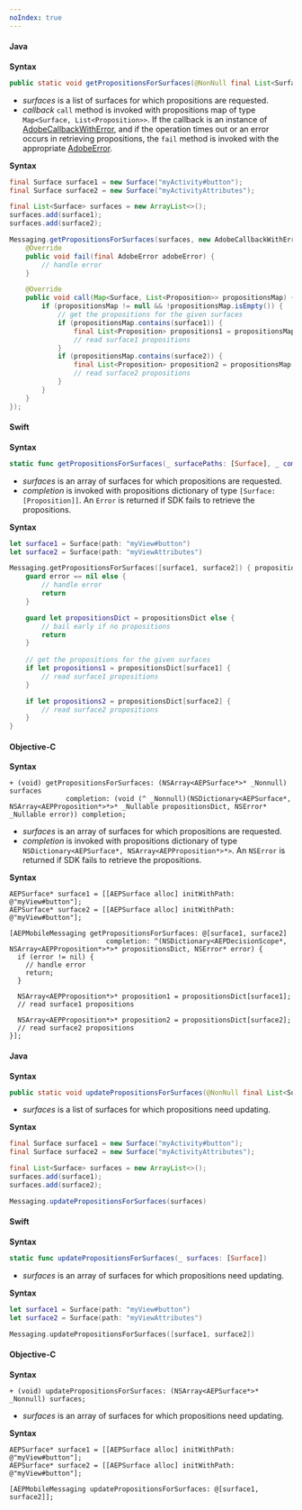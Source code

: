 ```yaml
---
noIndex: true
---
```


<Variant platform="android" api="get-propositions-for-surfaces" repeat="6"/>

#### Java

**Syntax**

```java
public static void getPropositionsForSurfaces(@NonNull final List<Surface> surfaces, @NonNull final AdobeCallback<Map<Surface, List<Proposition>>> callback)
```

* _surfaces_ is a list of surfaces for which propositions are requested.
* _callback_ `call` method is invoked with propositions map of type `Map<Surface, List<Proposition>>`. If the callback is an instance of [AdobeCallbackWithError](../../../../home/base/mobile-core/api-reference.md#adobecallbackwitherror), and if the operation times out or an error occurs in retrieving propositions, the `fail` method is invoked with the appropriate [AdobeError](../../../../home/base/mobile-core/api-reference.md#adobeerror).

**Syntax**

```java
final Surface surface1 = new Surface("myActivity#button");
final Surface surface2 = new Surface("myActivityAttributes");

final List<Surface> surfaces = new ArrayList<>();
surfaces.add(surface1);
surfaces.add(surface2);

Messaging.getPropositionsForSurfaces(surfaces, new AdobeCallbackWithError<Map<Surface, List<Proposition>>>() {
    @Override
    public void fail(final AdobeError adobeError) {
        // handle error
    }

    @Override
    public void call(Map<Surface, List<Proposition>> propositionsMap) {
        if (propositionsMap != null && !propositionsMap.isEmpty()) {
            // get the propositions for the given surfaces
            if (propositionsMap.contains(surface1)) {
                final List<Proposition> propositions1 = propositionsMap.get(surface1)
                // read surface1 propositions
            }
            if (propositionsMap.contains(surface2)) {
                final List<Proposition> proposition2 = propositionsMap.get(surface2)
                // read surface2 propositions
            }
        }
    }
});
```

<Variant platform="ios" api="get-propositions-for-surfaces" repeat="12"/>

#### Swift

**Syntax**

```swift
static func getPropositionsForSurfaces(_ surfacePaths: [Surface], _ completion: @escaping ([Surface: [Proposition]]?, Error?) -> Void)
```

* _surfaces_ is an array of surfaces for which propositions are requested.
* _completion_ is invoked with propositions dictionary of type `[Surface: [Proposition]]`. An `Error` is returned if SDK fails to retrieve the propositions.

**Syntax**

```swift
let surface1 = Surface(path: "myView#button")
let surface2 = Surface(path: "myViewAttributes")

Messaging.getPropositionsForSurfaces([surface1, surface2]) { propositionsDict, error in
    guard error == nil else {
        // handle error
        return
    }

    guard let propositionsDict = propositionsDict else {
        // bail early if no propositions
        return
    }
    
    // get the propositions for the given surfaces
    if let propositions1 = propositionsDict[surface1] {
        // read surface1 propositions
    }

    if let propositions2 = propositionsDict[surface2] {
        // read surface2 propositions
    }
}
```

#### Objective-C

**Syntax**

```objc
+ (void) getPropositionsForSurfaces: (NSArray<AEPSurface*>* _Nonnull) surfaces 
              completion: (void (^ _Nonnull)(NSDictionary<AEPSurface*, NSArray<AEPProposition*>*>* _Nullable propositionsDict, NSError* _Nullable error)) completion;
```

* _surfaces_ is an array of surfaces for which propositions are requested.
* _completion_ is invoked with propositions dictionary of type `NSDictionary<AEPSurface*, NSArray<AEPProposition*>*>`. An `NSError` is returned if SDK fails to retrieve the propositions.

**Syntax**

```objc
AEPSurface* surface1 = [[AEPSurface alloc] initWithPath: @"myView#button"];
AEPSurface* surface2 = [[AEPSurface alloc] initWithPath: @"myView#button"];

[AEPMobileMessaging getPropositionsForSurfaces: @[surface1, surface2] 
                        completion: ^(NSDictionary<AEPDecisionScope*, NSArray<AEPProposition*>*>* propositionsDict, NSError* error) {
  if (error != nil) {
    // handle error   
    return;
  }

  NSArray<AEPProposition*>* proposition1 = propositionsDict[surface1];
  // read surface1 propositions

  NSArray<AEPProposition*>* proposition2 = propositionsDict[surface2];
  // read surface2 propositions
}];
```

<Variant platform="android" api="update-propositions-for-surfaces" repeat="6"/>

#### Java

**Syntax**

```java
public static void updatePropositionsForSurfaces(@NonNull final List<Surface> surfaces)
```

* _surfaces_ is a list of surfaces for which propositions need updating.

**Syntax**

```java
final Surface surface1 = new Surface("myActivity#button");
final Surface surface2 = new Surface("myActivityAttributes");

final List<Surface> surfaces = new ArrayList<>();
surfaces.add(surface1);
surfaces.add(surface2);

Messaging.updatePropositionsForSurfaces(surfaces)
```

<Variant platform="ios" api="update-propositions-for-surfaces" repeat="12"/>

#### Swift

**Syntax**

```swift
static func updatePropositionsForSurfaces(_ surfaces: [Surface])
```

* _surfaces_ is an array of surfaces for which propositions need updating.

**Syntax**

```swift
let surface1 = Surface(path: "myView#button")
let surface2 = Surface(path: "myViewAttributes")

Messaging.updatePropositionsForSurfaces([surface1, surface2])
```

#### Objective-C

**Syntax**

```objc
+ (void) updatePropositionsForSurfaces: (NSArray<AEPSurface*>* _Nonnull) surfaces;
```

* _surfaces_ is an array of surfaces for which propositions need updating.

**Syntax**

```objc
AEPSurface* surface1 = [[AEPSurface alloc] initWithPath: @"myView#button"];
AEPSurface* surface2 = [[AEPSurface alloc] initWithPath: @"myView#button"];

[AEPMobileMessaging updatePropositionsForSurfaces: @[surface1, surface2]]; 
```